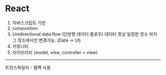 # React

1. 자바스크립트 기반
2. composition
3. Unidirectional data flow (단방향 데이터 플로우)
   데이터 항상 일정한 장소 위치 그 장소에서만 변경가능. (Data -> UI)
4. 커뮤니티
5. 라이브러리 (model, view, controller = view)

****

트란스파일러 - 웹팩 사용